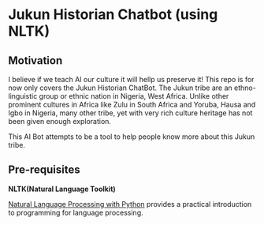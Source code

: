 # Jukun Historian Chatbot (using NLTK)

## Motivation
I believe if we teach AI our culture it will hellp us preserve it! This repo is for now only covers the Jukun Historian ChatBot.
The Jukun tribe are an ethno-linguistic group or ethnic nation in Nigeria, West Africa. Unlike other prominent cultures in Africa like Zulu in South Africa and Yoruba, Hausa and Igbo in Nigeria, many other tribe, yet with very rich culture heritage has not been given enough exploration.

This AI Bot attempts to be a tool to help people know more about this Jukun tribe.
 
## Pre-requisites
**NLTK(Natural Language Toolkit)**

[Natural Language Processing with Python](http://www.nltk.org/book/) provides a practical introduction to programming for language processing.
